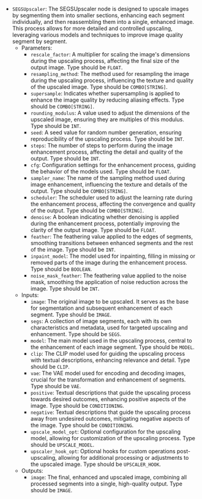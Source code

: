 - `SEGSUpscaler`: The SEGSUpscaler node is designed to upscale images by segmenting them into smaller sections, enhancing each segment individually, and then reassembling them into a single, enhanced image. This process allows for more detailed and controlled upscaling, leveraging various models and techniques to improve image quality segment by segment.
    - Parameters:
        - `rescale_factor`: A multiplier for scaling the image's dimensions during the upscaling process, affecting the final size of the output image. Type should be `FLOAT`.
        - `resampling_method`: The method used for resampling the image during the upscaling process, influencing the texture and quality of the upscaled image. Type should be `COMBO[STRING]`.
        - `supersample`: Indicates whether supersampling is applied to enhance the image quality by reducing aliasing effects. Type should be `COMBO[STRING]`.
        - `rounding_modulus`: A value used to adjust the dimensions of the upscaled image, ensuring they are multiples of this modulus. Type should be `INT`.
        - `seed`: A seed value for random number generation, ensuring reproducibility of the upscaling process. Type should be `INT`.
        - `steps`: The number of steps to perform during the image enhancement process, affecting the detail and quality of the output. Type should be `INT`.
        - `cfg`: Configuration settings for the enhancement process, guiding the behavior of the models used. Type should be `FLOAT`.
        - `sampler_name`: The name of the sampling method used during image enhancement, influencing the texture and details of the output. Type should be `COMBO[STRING]`.
        - `scheduler`: The scheduler used to adjust the learning rate during the enhancement process, affecting the convergence and quality of the output. Type should be `COMBO[STRING]`.
        - `denoise`: A boolean indicating whether denoising is applied during the enhancement process, potentially improving the clarity of the output image. Type should be `FLOAT`.
        - `feather`: The feathering value applied to the edges of segments, smoothing transitions between enhanced segments and the rest of the image. Type should be `INT`.
        - `inpaint_model`: The model used for inpainting, filling in missing or removed parts of the image during the enhancement process. Type should be `BOOLEAN`.
        - `noise_mask_feather`: The feathering value applied to the noise mask, smoothing the application of noise reduction across the image. Type should be `INT`.
    - Inputs:
        - `image`: The original image to be upscaled. It serves as the base for segmentation and subsequent enhancement of each segment. Type should be `IMAGE`.
        - `segs`: A collection of image segments, each with its own characteristics and metadata, used for targeted upscaling and enhancement. Type should be `SEGS`.
        - `model`: The main model used in the upscaling process, central to the enhancement of each image segment. Type should be `MODEL`.
        - `clip`: The CLIP model used for guiding the upscaling process with textual descriptions, enhancing relevance and detail. Type should be `CLIP`.
        - `vae`: The VAE model used for encoding and decoding images, crucial for the transformation and enhancement of segments. Type should be `VAE`.
        - `positive`: Textual descriptions that guide the upscaling process towards desired outcomes, enhancing positive aspects of the image. Type should be `CONDITIONING`.
        - `negative`: Textual descriptions that guide the upscaling process away from undesired outcomes, mitigating negative aspects of the image. Type should be `CONDITIONING`.
        - `upscale_model_opt`: Optional configuration for the upscaling model, allowing for customization of the upscaling process. Type should be `UPSCALE_MODEL`.
        - `upscaler_hook_opt`: Optional hooks for custom operations post-upscaling, allowing for additional processing or adjustments to the upscaled image. Type should be `UPSCALER_HOOK`.
    - Outputs:
        - `image`: The final, enhanced and upscaled image, combining all processed segments into a single, high-quality output. Type should be `IMAGE`.
